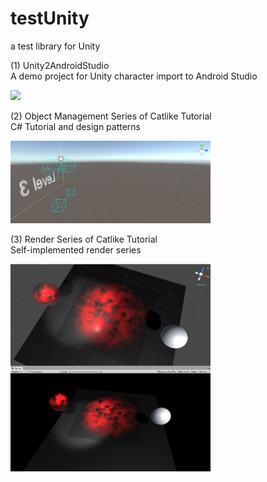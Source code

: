 # testUnity
a test library for Unity  

(1) Unity2AndroidStudio  
A demo project for Unity character import to Android Studio  
  
<p align="left">
    <img src="Unity2AndroidStudio/demo_Unity2AndroidStudio.gif", width="240">
    <br>
</p>

(2) Object Management Series of Catlike Tutorial   
C# Tutorial and design patterns  
  
<p align="left">
    <img src="TutorialProjects/object_manage.gif", width="320">
    <br>
</p>

(3) Render Series of Catlike Tutorial   
Self-implemented render series  
  
<p align="left">
    <img src="TutorialProjects/transparency.PNG", width="320">
    <br>
</p>